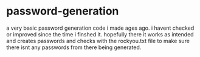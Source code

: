 # password-generation

a very basic password generation code i made ages ago. i havent checked or improved since the time i finshed it. hopefully there it works as intended and creates passwords and checks with the rockyou.txt file to make sure there isnt any passwords from there being generated.
